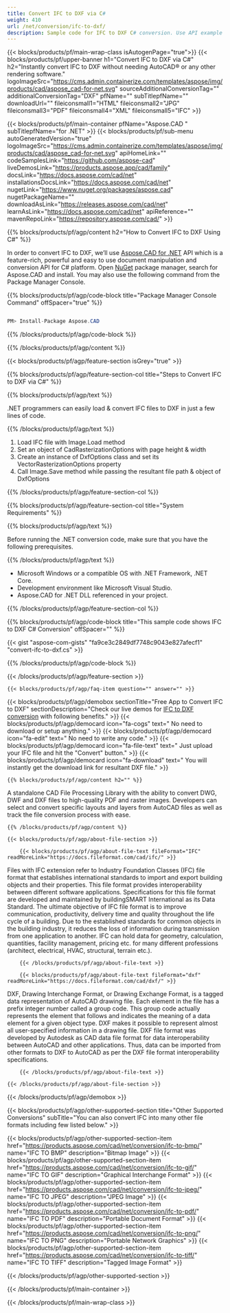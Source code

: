 ```yaml
---
title: Convert IFC to DXF via C# 
weight: 410
url: /net/conversion/ifc-to-dxf/ 
description: Sample code for IFC to DXF C# conversion. Use API example code for batch IFC files to DXF conversion within VB.NET, Asp.NET or any .NET based application.
---
```


{{< blocks/products/pf/main-wrap-class isAutogenPage="true">}}
{{< blocks/products/pf/upper-banner h1="Convert IFC to DXF via C#" h2="Instantly convert IFC to DXF without needing AutoCAD® or any other rendering software." logoImageSrc="https://cms.admin.containerize.com/templates/aspose/img/products/cad/aspose_cad-for-net.svg" sourceAdditionalConversionTag="" additionalConversionTag="DXF" pfName="" subTitlepfName="" downloadUrl="" fileiconsmall1="HTML" fileiconsmall2="JPG" fileiconsmall3="PDF" fileiconsmall4="XML" fileiconsmall5="IFC" >}}

{{< blocks/products/pf/main-container pfName="Aspose.CAD " subTitlepfName="for .NET" >}}
{{< blocks/products/pf/sub-menu autoGeneratedVersion="true" logoImageSrc="https://cms.admin.containerize.com/templates/aspose/img/products/cad/aspose_cad-for-net.svg" apiHomeLink="" codeSamplesLink="https://github.com/aspose-cad" liveDemosLink="https://products.aspose.app/cad/family" docsLink="https://docs.aspose.com/cad/net" installationsDocsLink="https://docs.aspose.com/cad/net" nugetLink="https://www.nuget.org/packages/aspose.cad" nugetPackageName="" downloadAsLink="https://releases.aspose.com/cad/net" learnAsLink="https://docs.aspose.com/cad/net" apiReference="" mavenRepoLink="https://repository.aspose.com/cad/" >}}

{{% blocks/products/pf/agp/content h2="How to Convert IFC to DXF Using C#" %}}

In order to convert IFC to DXF, we’ll use [Aspose.CAD for .NET](https://products.aspose.com/cad/net) API which is a feature-rich, powerful and easy to use document manipulation and conversion API for C# platform. Open [NuGet](https://www.nuget.org/packages/aspose.cad) package manager, search for Aspose.CAD and install. You may also use the following command from the Package Manager Console.

{{% blocks/products/pf/agp/code-block title="Package Manager Console Command" offSpacer="true" %}}

```cs

PM> Install-Package Aspose.CAD

```

{{% /blocks/products/pf/agp/code-block %}}

{{% /blocks/products/pf/agp/content %}}

{{< blocks/products/pf/agp/feature-section isGrey="true" >}}

{{% blocks/products/pf/agp/feature-section-col title="Steps to Convert IFC to DXF via C#" %}}

{{% blocks/products/pf/agp/text %}}

 .NET programmers can easily load & convert IFC files to DXF in just a few lines of code.

{{% /blocks/products/pf/agp/text %}}

1.  Load IFC file with Image.Load method
1.  Set an object of CadRasterizationOptions with page height & width
1.  Create an instance of DxfOptions class and set its VectorRasterizationOptions property
1.  Call Image.Save method while passing the resultant file path & object of DxfOptions

{{% /blocks/products/pf/agp/feature-section-col %}}

{{% blocks/products/pf/agp/feature-section-col title="System Requirements" %}}

{{% blocks/products/pf/agp/text %}}

 Before running the .NET conversion code, make sure that you have the following prerequisites.

{{% /blocks/products/pf/agp/text %}}

-  Microsoft Windows or a compatible OS with .NET Framework, .NET Core.
-  Development environment like Microsoft Visual Studio.
-  Aspose.CAD for .NET DLL referenced in your project.

{{% /blocks/products/pf/agp/feature-section-col %}}

{{% blocks/products/pf/agp/code-block title="This sample code shows IFC to DXF C# Conversion" offSpacer="" %}}

{{< gist "aspose-com-gists" "fa9ce3c2849df7748c9043e827afecf1" "convert-ifc-to-dxf.cs" >}}

{{% /blocks/products/pf/agp/code-block %}}

{{< /blocks/products/pf/agp/feature-section >}}

    {{< blocks/products/pf/agp/faq-item question="" answer="" >}}
 

<!-- aboutfile Starts -->

{{< blocks/products/pf/agp/demobox sectionTitle="Free App to Convert IFC to DXF" sectionDescription="Check our live demos for [IFC to DXF conversion](https://products.aspose.app/cad/conversion/ifc-to-dxf) with following benefits." >}}
        {{< blocks/products/pf/agp/democard icon="fa-cogs" text=" No need to download or setup anything." >}}
        {{< blocks/products/pf/agp/democard icon="fa-edit" text=" No need to write any code." >}}
        {{< blocks/products/pf/agp/democard icon="fa-file-text" text=" Just upload your IFC file and hit the \"Convert\" button." >}}
        {{< blocks/products/pf/agp/democard icon="fa-download" text=" You will instantly get the download link for resultant DXF file." >}}

    {{% blocks/products/pf/agp/content h2="" %}}

 A standalone CAD File Processing Library with the ability to convert DWG, DWF and DXF files to high-quality PDF and raster images. Developers can select and convert specific layouts and layers from AutoCAD files as well as track the file conversion process with ease.



    {{% /blocks/products/pf/agp/content %}}

    {{< blocks/products/pf/agp/about-file-section >}}

        {{< blocks/products/pf/agp/about-file-text fileFormat="IFC" readMoreLink="https://docs.fileformat.com/cad/ifc/" >}}
Files with IFC extension refer to  Industry Foundation Classes (IFC) file format that establishes international standards to import and export building objects and their properties. This file format provides interoperability between different software applications. Specifications for this file format are developed and maintained by buildingSMART International as its Data Standard. The ultimate objective of IFC file format is to improve communication, productivity, delivery time and quality throughout the life cycle of a building. Due to the established standards for common objects in the building industry, it reduces the loss of information during transmission from one application to another. IFC can hold data for geometry, calculation, quantities, facility management, pricing etc. for many different professions (architect, electrical, HVAC, structural, terrain etc.).

        {{< /blocks/products/pf/agp/about-file-text >}}

        {{< blocks/products/pf/agp/about-file-text fileFormat="dxf" readMoreLink="https://docs.fileformat.com/cad/dxf/" >}}
DXF, Drawing Interchange Format, or Drawing Exchange Format, is a tagged data representation of AutoCAD drawing file. Each element in the file has a prefix integer number called a group code. This group code actually represents the element that follows and indicates the meaning of a data element for a given object type. DXF makes it possible to represent almost all user-specified information in a drawing file. DXF file format was developed by Autodesk as CAD data file format for data interoperability between AutoCAD and other applications. Thus, data can be imported from other formats to DXF to AutoCAD as per the DXF file format interoperability specifications.

        {{< /blocks/products/pf/agp/about-file-text >}}

    {{< /blocks/products/pf/agp/about-file-section >}}

{{< /blocks/products/pf/agp/demobox >}}

<!-- aboutfile Ends -->

{{< blocks/products/pf/agp/other-supported-section title="Other Supported Conversions" subTitle="You can also convert IFC into many other file formats including few listed below." >}}

{{< blocks/products/pf/agp/other-supported-section-item href="https://products.aspose.com/cad/net/conversion/ifc-to-bmp/" name="IFC TO BMP" description="Bitmap Image" >}}
{{< blocks/products/pf/agp/other-supported-section-item href="https://products.aspose.com/cad/net/conversion/ifc-to-gif/" name="IFC TO GIF" description="Graphical Interchange Format" >}}
{{< blocks/products/pf/agp/other-supported-section-item href="https://products.aspose.com/cad/net/conversion/ifc-to-jpeg/" name="IFC TO JPEG" description="JPEG Image" >}}
{{< blocks/products/pf/agp/other-supported-section-item href="https://products.aspose.com/cad/net/conversion/ifc-to-pdf/" name="IFC TO PDF" description="Portable Document Format" >}}
{{< blocks/products/pf/agp/other-supported-section-item href="https://products.aspose.com/cad/net/conversion/ifc-to-png/" name="IFC TO PNG" description="Portable Network Graphics" >}}
{{< blocks/products/pf/agp/other-supported-section-item href="https://products.aspose.com/cad/net/conversion/ifc-to-tiff/" name="IFC TO TIFF" description="Tagged Image Format" >}}

{{< /blocks/products/pf/agp/other-supported-section >}}

{{< /blocks/products/pf/main-container >}}
    
{{< /blocks/products/pf/main-wrap-class >}}